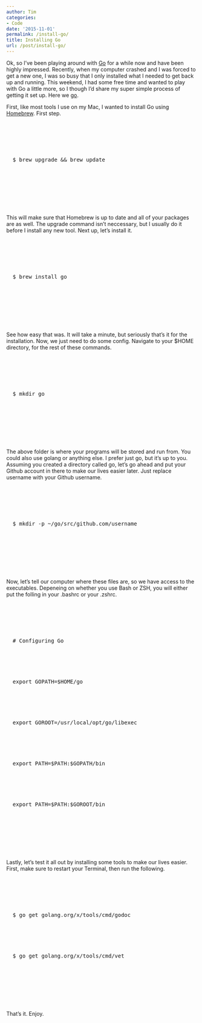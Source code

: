```yaml
---
author: Tim
categories:
- Code
date: '2015-11-01'
permalink: /install-go/
title: Installing Go
url: /post/install-go/
---
```


Ok, so I&#8217;ve been playing around with [Go][1] for a while now and have been highly impressed. Recently, when my computer crashed and I was forced to get a new one, I was so busy that I only installed what I needed to get back up and running. This weekend, I had some free time and wanted to play with Go a little more, so I though I&#8217;d share my super simple process of getting it set up. Here we [go][2].

<!--more-->

First, like most tools I use on my Mac, I wanted to install Go using [Homebrew][3]. First step.

<pre></p>


<p>
  $ brew upgrade && brew update
</p>


<p>
  </pre>
  
  
  <p>
    This will make sure that Homebrew is up to date and all of your packages are as well. The <span class='code-inline'>upgrade</span> command isn&#8217;t neccessary, but I usually do it before I install any new tool. Next up, let&#8217;s install it.
  </p>
  
  
  <pre></p>


<p>
  $ brew install go
</p>


<p>
  </pre>
  
  
  <p>
    See how easy that was. It will take a minute, but seriously that&#8217;s it for the installation. Now, we just need to do some config. Navigate to your <span class='code-inline'>$HOME</span> directory, for the rest of these commands.
  </p>
  
  
  <pre></p>


<p>
  $ mkdir go
</p>


<p>
  </pre>
  
  
  <p>
    The above folder is where your programs will be stored and run from. You could also use <span class='code-inline'>golang</span> or anything else. I prefer just <span class='code-inline'>go</span>, but it&#8217;s up to you. Assuming you created a directory called <span class='code-inline'>go</span>, let&#8217;s go ahead and put your Github account in there to make our lives easier later. Just replace <span class='code-inline'>username</span> with your Github username.
  </p>
  
  
  <pre></p>


<p>
  $ mkdir -p ~/go/src/github.com/username
</p>


<p>
  </pre>
  
  
  <p>
    Now, let&#8217;s tell our computer where these files are, so we have access to the executables. Depeneing on whether you use Bash or ZSH, you will either put the folling in your <span class='code-inline'>.bashrc</span> or your <span class='code-inline'>.zshrc</span>.
  </p>
  
  
  <pre></p>


<p>
  # Configuring Go
</p>


<p>
  export GOPATH=$HOME/go
</p>


<p>
  export GOROOT=/usr/local/opt/go/libexec
</p>


<p>
  export PATH=$PATH:$GOPATH/bin
</p>


<p>
  export PATH=$PATH:$GOROOT/bin
</p>


<p>
  </pre>
  
  
  <p>
    Lastly, let&#8217;s test it all out by installing some tools to make our lives easier. First, make sure to restart your Terminal, then run the following.
  </p>
  
  
  <pre></p>


<p>
  $ go get golang.org/x/tools/cmd/godoc
</p>


<p>
  $ go get golang.org/x/tools/cmd/vet
</p>


<p>
  </pre>
  
  
  <p>
    That&#8217;s it. Enjoy.
  </p>

 [1]: http://golang.org
 [2]: http://www.urbandictionary.com/define.php?term=pun+intended
 [3]: http://brew.sh
 
